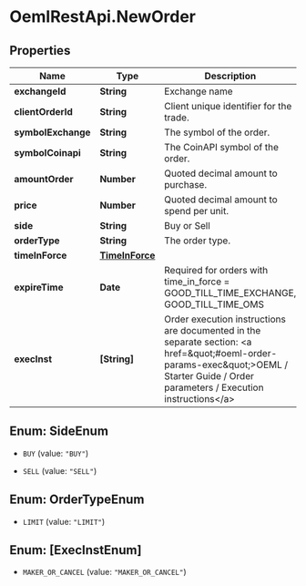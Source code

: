 # OemlRestApi.NewOrder

## Properties

Name | Type | Description | Notes
------------ | ------------- | ------------- | -------------
**exchangeId** | **String** | Exchange name | [optional] 
**clientOrderId** | **String** | Client unique identifier for the trade. | [optional] 
**symbolExchange** | **String** | The symbol of the order. | [optional] 
**symbolCoinapi** | **String** | The CoinAPI symbol of the order. | [optional] 
**amountOrder** | **Number** | Quoted decimal amount to purchase. | [optional] 
**price** | **Number** | Quoted decimal amount to spend per unit. | [optional] 
**side** | **String** | Buy or Sell | [optional] 
**orderType** | **String** | The order type. | [optional] 
**timeInForce** | [**TimeInForce**](TimeInForce.md) |  | [optional] 
**expireTime** | **Date** | Required for orders with time_in_force &#x3D; GOOD_TILL_TIME_EXCHANGE, GOOD_TILL_TIME_OMS | [optional] 
**execInst** | **[String]** | Order execution instructions are documented in the separate section: &lt;a href&#x3D;\&quot;#oeml-order-params-exec\&quot;&gt;OEML / Starter Guide / Order parameters / Execution instructions&lt;/a&gt;  | [optional] 



## Enum: SideEnum


* `BUY` (value: `"BUY"`)

* `SELL` (value: `"SELL"`)





## Enum: OrderTypeEnum


* `LIMIT` (value: `"LIMIT"`)





## Enum: [ExecInstEnum]


* `MAKER_OR_CANCEL` (value: `"MAKER_OR_CANCEL"`)




